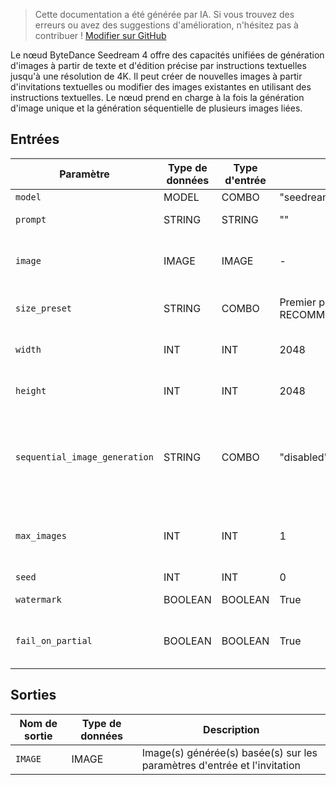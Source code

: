 > Cette documentation a été générée par IA. Si vous trouvez des erreurs ou avez des suggestions d'amélioration, n'hésitez pas à contribuer ! [Modifier sur GitHub](https://github.com/Comfy-Org/embedded-docs/blob/main/comfyui_embedded_docs/docs/ByteDanceSeedreamNode/fr.md)

Le nœud ByteDance Seedream 4 offre des capacités unifiées de génération d'images à partir de texte et d'édition précise par instructions textuelles jusqu'à une résolution de 4K. Il peut créer de nouvelles images à partir d'invitations textuelles ou modifier des images existantes en utilisant des instructions textuelles. Le nœud prend en charge à la fois la génération d'image unique et la génération séquentielle de plusieurs images liées.

## Entrées

| Paramètre | Type de données | Type d'entrée | Défaut | Plage | Description |
|-----------|-----------|------------|---------|-------|-------------|
| `model` | MODEL | COMBO | "seedream-4-0-250828" | ["seedream-4-0-250828"] | Nom du modèle |
| `prompt` | STRING | STRING | "" | - | Invitation textuelle pour créer ou modifier une image. |
| `image` | IMAGE | IMAGE | - | - | Image(s) d'entrée pour la génération image-à-image. Liste de 1 à 10 images pour une génération à référence unique ou multiple. |
| `size_preset` | STRING | COMBO | Premier préréglage de RECOMMENDED_PRESETS_SEEDREAM_4 | Tous les libellés de RECOMMENDED_PRESETS_SEEDREAM_4 | Choisir une taille recommandée. Sélectionner Custom pour utiliser la largeur et la hauteur ci-dessous. |
| `width` | INT | INT | 2048 | 1024-4096 (pas de 64) | Largeur personnalisée pour l'image. La valeur n'est utilisée que si `size_preset` est défini sur `Custom` |
| `height` | INT | INT | 2048 | 1024-4096 (pas de 64) | Hauteur personnalisée pour l'image. La valeur n'est utilisée que si `size_preset` est défini sur `Custom` |
| `sequential_image_generation` | STRING | COMBO | "disabled" | ["disabled", "auto"] | Mode de génération d'images groupées. 'disabled' génère une seule image. 'auto' laisse le modèle décider s'il faut générer plusieurs images liées (par exemple, scènes d'histoire, variations de personnage). |
| `max_images` | INT | INT | 1 | 1-15 | Nombre maximum d'images à générer lorsque sequential_image_generation='auto'. Le total des images (entrée + générées) ne peut pas dépasser 15. |
| `seed` | INT | INT | 0 | 0-2147483647 | Graine à utiliser pour la génération. |
| `watermark` | BOOLEAN | BOOLEAN | True | - | Indique s'il faut ajouter un filigrane "Généré par IA" à l'image. |
| `fail_on_partial` | BOOLEAN | BOOLEAN | True | - | Si activé, interrompt l'exécution si des images demandées sont manquantes ou renvoient une erreur. |

## Sorties

| Nom de sortie | Type de données | Description |
|-------------|-----------|-------------|
| `IMAGE` | IMAGE | Image(s) générée(s) basée(s) sur les paramètres d'entrée et l'invitation |
